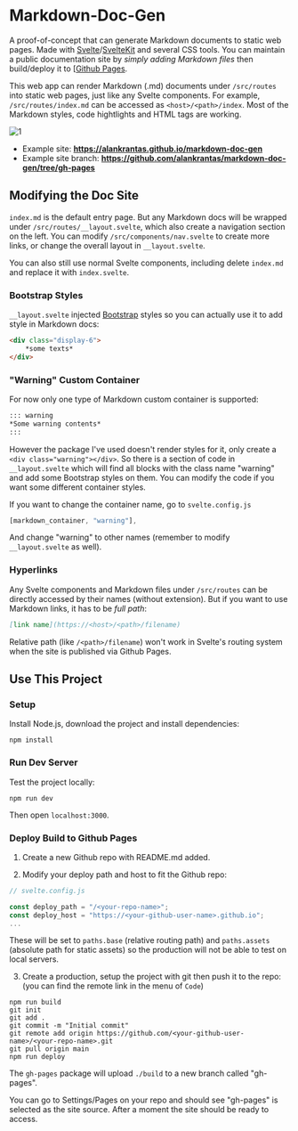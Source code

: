 # Markdown-Doc-Gen

A proof-of-concept that can generate Markdown documents to static web pages. Made with [Svelte](https://svelte.dev/)/[SvelteKit](https://kit.svelte.dev/) and several CSS tools. You can maintain a public documentation site by *simply adding Markdown files* then build/deploy it to [[Github Pages](https://pages.github.com/). 

This web app can render Markdown (.md) documents under ```/src/routes``` into static web pages, just like any Svelte components. For example, ```/src/routes/index.md``` can be accessed as ```<host>/<path>/index```. Most of the Markdown styles, code hightlights and HTML tags are working.

![1](https://user-images.githubusercontent.com/44191076/176992155-794b458b-9136-4be5-9f80-fc03aa6940dd.png)

* Example site: **https://alankrantas.github.io/markdown-doc-gen**
* Example site branch: **https://github.com/alankrantas/markdown-doc-gen/tree/gh-pages**

## Modifying the Doc Site

```index.md``` is the default entry page. But any Markdown docs will be wrapped under ```/src/routes/__layout.svelte```, which also create a navigation section on the left. You can modify  ```/src/components/nav.svelte``` to create more links, or change the overall layout in ```__layout.svelte```.

You can also still use normal Svelte components, including delete ```index.md``` and replace it with ```index.svelte```.

### Bootstrap Styles

```__layout.svelte``` injected [Bootstrap](https://getbootstrap.com/) styles so you can actually use it to add style in Markdown docs:

```markdown
<div class="display-6">
    *some texts*
</div>
```

### "Warning" Custom Container

For now only one type of Markdown custom container is supported:

```markdown
::: warning
*Some warning contents*
:::
```

However the package I've used doesn't render styles for it, only create a ```<div class="warning"></div>```. So there is a section of code in ```__layout.svelte``` which will find all blocks with the class name "warning" and add some Bootstrap styles on them. You can modify the code if you want some different container styles.

If you want to change the container name, go to ```svelte.config.js``` 

```js
[markdown_container, "warning"],
```

And change "warning" to other names (remember to modify ```__layout.svelte``` as well).

### Hyperlinks

Any Svelte components and Markdown files under ```/src/routes``` can be directly accessed by their names (without extension). But if you want to use Markdown links, it has to be *full path*:

```markdown
[link name](https://<host>/<path>/filename)
```

Relative path (like ```/<path>/filename```) won't work in Svelte's routing system when the site is published via Github Pages.

## Use This Project

### Setup

Install Node.js, download the project and install dependencies:

```
npm install
```

### Run Dev Server

Test the project locally:

```
npm run dev
```

Then open ```localhost:3000```.

### Deploy Build to Github Pages

1. Create a new Github repo with README.md added.

2. Modify your deploy path and host to fit the Github repo:

```js
// svelte.config.js

const deploy_path = "/<your-repo-name>";
const deploy_host = "https://<your-github-user-name>.github.io";
...
```

These will be set to ```paths.base``` (relative routing path) and ```paths.assets``` (absolute path for static assets) so the production will not be able to test on local servers.

3. Create a production, setup the project with git then push it to the repo: (you can find the remote link in the menu of ```Code```)

```
npm run build
git init
git add .
git commit -m "Initial commit"
git remote add origin https://github.com/<your-github-user-name>/<your-repo-name>.git
git pull origin main
npm run deploy
```

The ```gh-pages``` package will upload ```./build``` to a new branch called "gh-pages".

You can go to Settings/Pages on your repo and should see "gh-pages" is selected as the site source. After a moment the site should be ready to access.